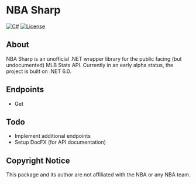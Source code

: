 # NBA Sharp
[![C#](https://img.shields.io/badge/Language-CSharp-darkgreen.svg)](https://en.wikipedia.org/wiki/C_Sharp_(programming_language)) [![License](https://img.shields.io/badge/License-MIT-red.svg)](https://opensource.org/licenses/MIT)

## About

NBA Sharp is an unofficial .NET wrapper library for the public facing (but undocumented) MLB Stats API. Currently in an early alpha status, the project is built on .NET 6.0.

## Endpoints

* Get

## Todo

* Implement additional endpoints
* Setup DocFX (for API documentation)

## Copyright Notice
This package and its author are not affiliated with the NBA or any NBA team.
